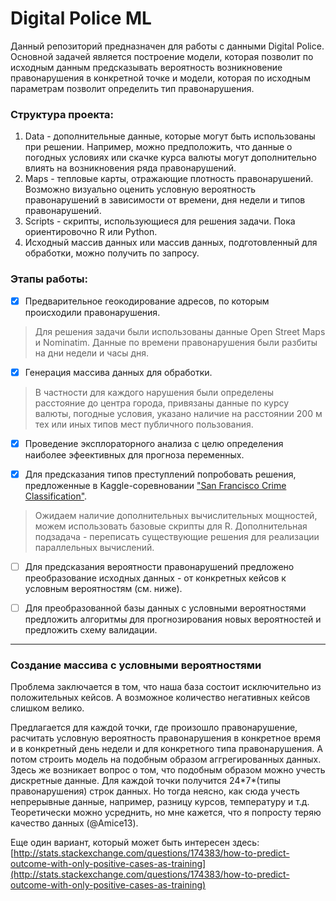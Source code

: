 Digital Police ML
===========

Данный репозиторий предназначен для работы с данными Digital Police. Основной
задачей является построение модели, которая позволит по исходным данным
предсказывать вероятность возникновение правонарушения в конкретной точке и
модели, которая по исходным параметрам позволит определить тип правонарушения.

### Структура проекта:

1. Data - дополнительные данные, которые могут быть использованы при решении.
Например, можно предположить, что данные о погодных условиях или скачке курса
валюты могут дополнительно влиять на возникновения ряда правонарушений.
2. Maps - тепловые карты, отражающие плотность правонарушений. Возможно
визуально оценить условную вероятность правонарушений в зависимости от времени,
дня недели и типов правонарушений.
3. Scripts - скрипты, использующиеся для решения задачи. Пока ориентировочно R
или Python.
4. Исходный массив данных или массив данных, подготовленный для обработки,
можно получить по запросу.

### Этапы работы:

- [x] Предварительное геокодирование адресов, по которым происходили
правонарушения.

> Для решения задачи были использованы данные Open Street Maps и Nominatim.
Данные по времени правонарушения были разбиты на дни недели и часы дня.


- [x] Генерация массива данных для обработки.

> В частности для каждого нарушения были определены расстояние до центра города,
привязаны данные по курсу валюты, погодные условия, указано наличие на
расстоянии 200 м тех или иных типов мест публичного пользования.

- [x] Проведение эксплораторного анализа с целю определения наиболее эфеективных
для прогноза переменных.

- [x] Для предсказания типов преступлений попробовать решения, предложенные в
Kaggle-соревновании ["San Francisco Crime Classification"](https://www.kaggle.com/c/sf-crime).

> Ожидаем наличие дополнительных вычислительных мощностей, можем использовать
базовые скрипты для R. Дополнительная подзадача - переписать существующие
решения для реализации параллельных вычислений.

- [ ] Для предсказания вероятности правонарушений предложено преобразование
исходных данных - от конкретных кейсов к условным вероятностям (см. ниже).

- [ ] Для преобразованной базы данных с условными вероятностями предложить
алгоритмы для прогнозирования новых вероятностей и предложить схему валидации.

---

### Создание массива с условными вероятностями

Проблема заключается в том, что наша база состоит исключительно из положительных
кейсов. А возможное количество негативных кейсов слишком велико.

Предлагается для каждой точки, где произошло правонарушение, расчитать условную
вероятность правонарушения в конкретное время и в конкретный день недели и для
конкретного типа правонарушения. А потом строить модель на подобным образом
аггрегированных данных. Здесь же возникает вопрос о том, что подобным образом
можно учесть дискретные данные. Для каждой точки получится
24\*7\*(типы правонарушения) строк данных. Но тогда неясно, как сюда учесть
непрерывные данные, например, разницу курсов, температуру и т.д.
Теоретически можно усреднить, но мне кажется, что я попросту теряю качество
данных (@Amice13).

Еще один вариант, который может быть интересен здесь: [http://stats.stackexchange.com/questions/174383/how-to-predict-outcome-with-only-positive-cases-as-training](http://stats.stackexchange.com/questions/174383/how-to-predict-outcome-with-only-positive-cases-as-training)

